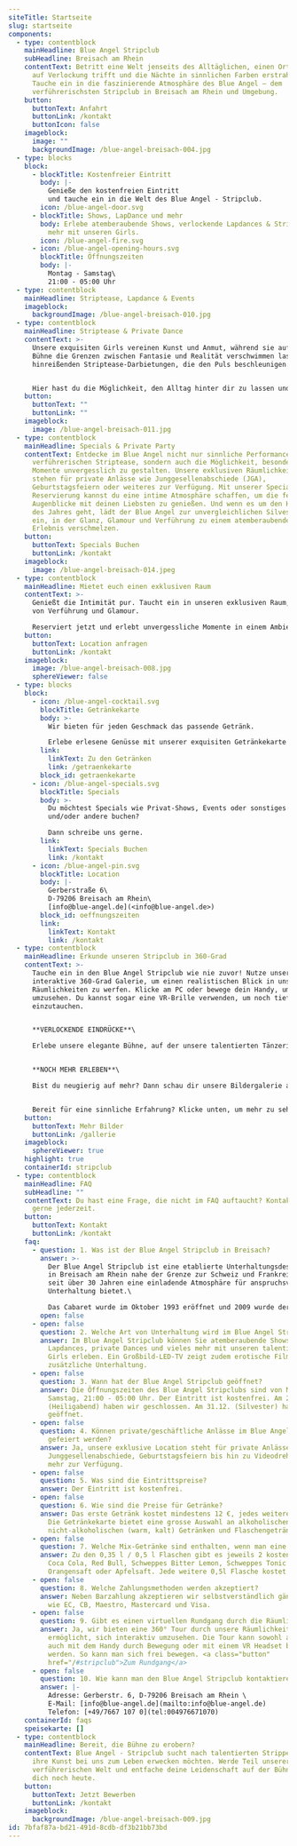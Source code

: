 ```yaml
---
siteTitle: Startseite
slug: startseite
components:
  - type: contentblock
    mainHeadline: Blue Angel Stripclub
    subHeadline: Breisach am Rhein
    contentText: Betritt eine Welt jenseits des Alltäglichen, einen Ort, wo Eleganz
      auf Verlockung trifft und die Nächte in sinnlichen Farben erstrahlen.
      Tauche ein in die faszinierende Atmosphäre des Blue Angel – dem
      verführerischsten Stripclub in Breisach am Rhein und Umgebung.
    button:
      buttonText: Anfahrt
      buttonLink: /kontakt
      buttonIcon: false
    imageblock:
      image: ""
      backgroundImage: /blue-angel-breisach-004.jpg
  - type: blocks
    block:
      - blockTitle: Kostenfreier Eintritt
        body: |-
          Genieße den kostenfreien Eintritt 
          und tauche ein in die Welt des Blue Angel - Stripclub.
        icon: /blue-angel-door.svg
      - blockTitle: Shows, LapDance und mehr
        body: Erlebe atemberaubende Shows, verlockende Lapdances & Striptease und vieles
          mehr mit unseren Girls.
        icon: /blue-angel-fire.svg
      - icon: /blue-angel-opening-hours.svg
        blockTitle: Öffnungszeiten
        body: |-
          Montag - Samstag\
          21:00 - 05:00 Uhr
  - type: contentblock
    mainHeadline: Striptease, Lapdance & Events
    imageblock:
      backgroundImage: /blue-angel-breisach-010.jpg
  - type: contentblock
    mainHeadline: Striptease & Private Dance
    contentText: >-
      Unsere exquisiten Girls vereinen Kunst und Anmut, während sie auf der
      Bühne die Grenzen zwischen Fantasie und Realität verschwimmen lassen, mit
      hinreißenden Striptease-Darbietungen, die den Puls beschleunigen.


      Hier hast du die Möglichkeit, den Alltag hinter dir zu lassen und dich in ein berauschendes Erlebnis zu stürzen, das deine Sinne beflügelt und deine Neugier entfacht. Erlebe verlockende Lapdances und private Dances, die deine Fantasien Wirklichkeit werden lassen.
    button:
      buttonText: ""
      buttonLink: ""
    imageblock:
      image: /blue-angel-breisach-011.jpg
  - type: contentblock
    mainHeadline: Specials & Private Party
    contentText: Entdecke im Blue Angel nicht nur sinnliche Performances und
      verführerischen Striptease, sondern auch die Möglichkeit, besondere
      Momente unvergesslich zu gestalten. Unsere exklusiven Räumlichkeiten
      stehen für private Anlässe wie Junggesellenabschiede (JGA),
      Geburtstagsfeiern oder weiteres zur Verfügung. Mit unserer Special
      Reservierung kannst du eine intime Atmosphäre schaffen, um die festlichen
      Augenblicke mit deinen Liebsten zu genießen. Und wenn es um den Höhepunkt
      des Jahres geht, lädt der Blue Angel zur unvergleichlichen Silvesternacht
      ein, in der Glanz, Glamour und Verführung zu einem atemberaubenden
      Erlebnis verschmelzen.
    button:
      buttonText: Specials Buchen
      buttonLink: /kontakt
    imageblock:
      image: /blue-angel-breisach-014.jpeg
  - type: contentblock
    mainHeadline: Mietet euch einen exklusiven Raum
    contentText: >-
      Genießt die Intimität pur. Taucht ein in unseren exklusiven Raum, umgeben
      von Verführung und Glamour. 

      Reserviert jetzt und erlebt unvergessliche Momente in einem Ambiente, das eure Sinne betört. 
    button:
      buttonText: Location anfragen
      buttonLink: /kontakt
    imageblock:
      image: /blue-angel-breisach-008.jpg
      sphereViewer: false
  - type: blocks
    block:
      - icon: /blue-angel-cocktail.svg
        blockTitle: Getränkekarte
        body: >-
          Wir bieten für jeden Geschmack das passende Getränk.

          Erlebe erlesene Genüsse mit unserer exquisiten Getränkekarte im Blue Angel.
        link:
          linkText: Zu den Getränken
          link: /getraenkekarte
        block_id: getraenkekarte
      - icon: /blue-angel-specials.svg
        blockTitle: Specials
        body: >-
          Du möchtest Specials wie Privat-Shows, Events oder sonstiges für dich
          und/oder andere buchen? 

          Dann schreibe uns gerne.
        link:
          linkText: Specials Buchen
          link: /kontakt
      - icon: /blue-angel-pin.svg
        blockTitle: Location
        body: |-
          Gerberstraße 6\
          D-79206 Breisach am Rhein\
          [i﻿nfo@blue-angel.de](<i﻿nfo@blue-angel.de>)
        block_id: oeffnungszeiten
        link:
          linkText: Kontakt
          link: /kontakt
  - type: contentblock
    mainHeadline: Erkunde unseren Stripclub in 360-Grad
    contentText: >-
      Tauche ein in den Blue Angel Stripclub wie nie zuvor! Nutze unsere
      interaktive 360-Grad Galerie, um einen realistischen Blick in unsere
      Räumlichkeiten zu werfen. Klicke am PC oder bewege dein Handy, um dich
      umzusehen. Du kannst sogar eine VR-Brille verwenden, um noch tiefer
      einzutauchen.


      **VERLOCKENDE EINDRÜCKE**\

      Erlebe unsere elegante Bühne, auf der unsere talentierten Tänzerinnen ihre Striptease-Künste präsentieren. Entdecke private Bereiche für besondere Anlässe, klimatisierte Räume, Raucher- und Nichtraucherbereiche – alles in beeindruckendem Ambiente.


      **NOCH MEHR ERLEBEN**\

      Bist du neugierig auf mehr? Dann schau dir unsere Bildergalerie an. Erweitere deine Eindrücke vom Blue Angel Stripclub und erlebe die Welt der Leidenschaft und Raffinesse in Bildern.


      Bereit für eine sinnliche Erfahrung? Klicke unten, um mehr zu sehen und dich auf das Abenteuer vorzubereiten.
    button:
      buttonText: Mehr Bilder
      buttonLink: /gallerie
    imageblock:
      sphereViewer: true
    highlight: true
    containerId: stripclub
  - type: contentblock
    mainHeadline: FAQ
    subHeadline: ""
    contentText: Du hast eine Frage, die nicht im FAQ auftaucht? Kontaktiere uns
      gerne jederzeit.
    button:
      buttonText: Kontakt
      buttonLink: /kontakt
    faq:
      - question: 1. Was ist der Blue Angel Stripclub in Breisach?
        answer: >-
          Der Blue Angel Stripclub ist eine etablierte Unterhaltungsdestination
          in Breisach am Rhein nahe der Grenze zur Schweiz und Frankreich, die
          seit über 30 Jahren eine einladende Atmosphäre für anspruchsvolle
          Unterhaltung bietet.\

          Das Cabaret wurde im Oktober 1993 eröffnet und 2009 wurde der gesamte Nachtclub komplett neu gestaltet. 2021 wurde eine moderne Klimaanlage inklusive Luftreinigung integriert.
        open: false
      - open: false
        question: 2. Welche Art von Unterhaltung wird im Blue Angel Stripclub angeboten?
        answer: Im Blue Angel Stripclub können Sie atemberaubende Shows, verlockende
          Lapdances, private Dances und vieles mehr mit unseren talentierten
          Girls erleben. Ein Großbild-LED-TV zeigt zudem erotische Filme für
          zusätzliche Unterhaltung.
      - open: false
        question: 3. Wann hat der Blue Angel Stripclub geöffnet?
        answer: Die Öffnungszeiten des Blue Angel Stripclubs sind von Montag bis
          Samstag, 21:00 - 05:00 Uhr. Der Eintritt ist kostenfrei. Am 24.12.
          (Heiligabend) haben wir geschlossen. Am 31.12. (Silvester) haben wir
          geöffnet.
      - open: false
        question: 4. Können private/geschäftliche Anlässe im Blue Angel Stripclub
          gefeiert werden?
        answer: Ja, unsere exklusive Location steht für private Anlässe wie
          Junggesellenabschiede, Geburtstagsfeiern bis hin zu Videodrehs und
          mehr zur Verfügung.
      - open: false
        question: 5. Was sind die Eintrittspreise?
        answer: Der Eintritt ist kostenfrei.
      - open: false
        question: 6. Wie sind die Preise für Getränke?
        answer: Das erste Getränk kostet mindestens 12 €, jedes weitere Getränk ab 7 €.
          Die Getränkekarte bietet eine grosse Auswahl an alkoholischen,
          nicht-alkoholischen (warm, kalt) Getränken und Flaschengetränken.
      - open: false
        question: 7. Welche Mix-Getränke sind enthalten, wenn man eine Flasche bestellt?
        answer: Zu den 0,35 l / 0,5 l Flaschen gibt es jeweils 2 kostenlose Getränke wie
          Coca Cola, Red Bull, Schweppes Bitter Lemon, Schweppes Tonic Water,
          Orangensaft oder Apfelsaft. Jede weitere 0,5l Flasche kostet 15,00 €.
      - open: false
        question: 8. Welche Zahlungsmethoden werden akzeptiert?
        answer: Neben Barzahlung akzeptieren wir selbstverständlich gängige Kreditkarten
          wie EC, CB, Maestro, Mastercard und Visa.
      - open: false
        question: 9. Gibt es einen virtuellen Rundgang durch die Räumlichkeiten?
        answer: Ja, wir bieten eine 360° Tour durch unsere Räumlichkeiten, die es Ihnen
          ermöglicht, sich interaktiv umzusehen. Die Tour kann sowohl am PC als
          auch mit dem Handy durch Bewegung oder mit einem VR Headset betrachtet
          werden. So kann man sich frei bewegen. <a class="button"
          href="/#stripclub">Zum Rundgang</a>
      - open: false
        question: 10. Wie kann man den Blue Angel Stripclub kontaktieren?
        answer: |-
          Adresse: Gerberstr. 6, D-79206 Breisach am Rhein \
          E-Mail: [info@blue-angel.de](mailto:info@blue-angel.de)
          Telefon: [+49/7667 107 0](tel:004976671070)
    containerId: faqs
    speisekarte: []
  - type: contentblock
    mainHeadline: Bereit, die Bühne zu erobern?
    contentText: Blue Angel - Stripclub sucht nach talentierten Stripperinnen, die
      ihre Kunst bei uns zum Leben erwecken möchten. Werde Teil unserer
      verführerischen Welt und entfache deine Leidenschaft auf der Bühne. Bewirb
      dich noch heute.
    button:
      buttonText: Jetzt Bewerben
      buttonLink: /kontakt
    imageblock:
      backgroundImage: /blue-angel-breisach-009.jpg
id: 7bfaf87a-bd21-491d-8cdb-df3b21bb73bd
---
```

